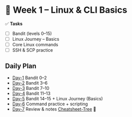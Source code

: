 # 📅 Week 1 – Linux & CLI Basics

✅ **Tasks**
- [ ] Bandit (levels 0–15)
- [ ] Linux Journey – Basics
- [ ] Core Linux commands
- [ ] SSH & SCP practice

## Daily Plan
- [Day-1](Day-1.md) Bandit 0–2
- [Day-2](Day-2.md) Bandit 3–6
- [Day-3](Day-3.md) Bandit 7–10
- [Day-4](Day-4.md) Bandit 11–13
- [Day-5](Day-5.md) Bandit 14–15 + Linux Journey (Basics)
- [Day-6](Day-6.md) Command practice + scripting
- [Day-7](Day-7.md) Review & notes
[Cheatsheet-Tree](Cheatsheet-Tree.md) 🔗

